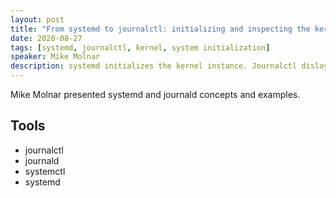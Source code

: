 ```yaml
---
layout: post
title: "From systemd to journalctl: initializing and inspecting the kernel"
date: 2020-08-27
tags: [systemd, journalctl, kernel, system initialization]
speaker: Mike Molnar
description: systemd initializes the kernel instance. Journalctl dislays detailed logs about system activity.
---
```

Mike Molnar presented systemd and journald concepts and examples.

## Tools

* journalctl
* journald
* systemctl
* systemd

